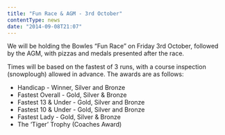 ```yaml
---
title: "Fun Race & AGM - 3rd October"
contentType: news
date: "2014-09-08T21:07"
---
```


We will be holding the Bowles “Fun Race” on Friday 3rd October, followed by the AGM, with pizzas and
medals presented after the race.

Times will be based on the fastest of 3 runs, with a course inspection (snowplough) allowed in
advance. The awards are as follows:

* Handicap - Winner, Silver and Bronze
* Fastest Overall - Gold, Silver & Bronze
* Fastest 13 & Under - Gold, Silver and Bronze
* Fastest 10 & Under - Gold, Silver and Bronze
* Fastest Lady - Gold, Silver & Bronze
* The ‘Tiger’ Trophy (Coaches Award)
